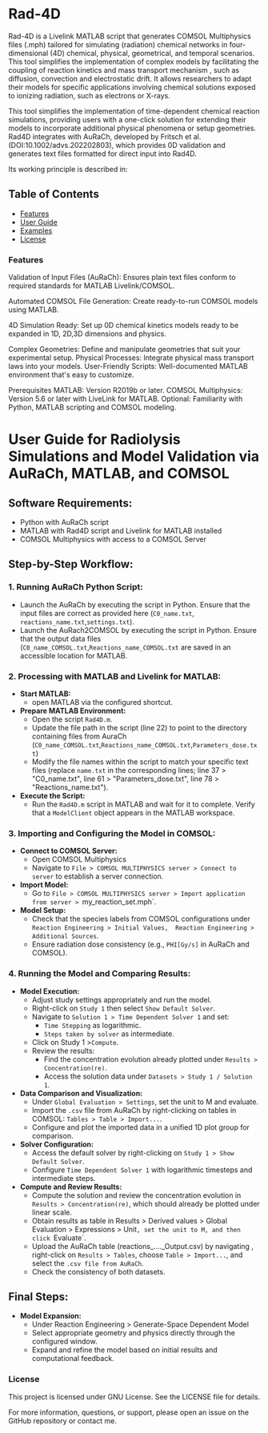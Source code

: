 # Rad-4D
Rad-4D is a Livelink MATLAB script that generates COMSOL Multiphysics files (.mph) tailored for simulating (radiation) chemical networks in four-dimensional (4D) chemical, physical, geometrical, and temporal scenarios. This tool simplifies the implementation of complex models by facilitating the coupling of reaction kinetics and mass transport mechanism , such as diffusion, convection and electrostatic drift. It allows researchers to adapt their models for specific applications involving chemical solutions exposed to ionizing radiation, such as electrons or X-rays. 

This tool simplifies the implementation of time-dependent chemical reaction simulations, providing users with a one-click solution for extending their models to incorporate additional physical phenomena or setup geometries. Rad4D integrates with AuRaCh, developed by Fritsch et al. (DOI:10.1002/advs.202202803), which provides 0D validation and generates text files formatted for direct input into Rad4D.

Its working principle is described in:

## Table of Contents
- [Features](#features)
- [User Guide](#userguide)
- [Examples](#examples)
- [License](#license)

### Features
Validation of Input Files (AuRaCh): Ensures plain text files conform to required standards for MATLAB Livelink/COMSOL.

Automated COMSOL File Generation: Create ready-to-run COMSOL models using MATLAB.

4D Simulation Ready: Set up 0D chemical kinetics models ready to be expanded in 1D, 2D,3D dimensions and physics.

Complex Geometries: Define and manipulate geometries that suit your experimental setup.
Physical Processes: Integrate physical mass transport laws into your models.
User-Friendly Scripts: Well-documented MATLAB environment that's easy to customize.
   
Prerequisites
MATLAB: Version R2019b or later.
COMSOL Multiphysics: Version 5.6 or later with LiveLink for MATLAB.
Optional: Familiarity with Python, MATLAB scripting and COMSOL modeling.

# User Guide for Radiolysis Simulations and Model Validation via AuRaCh, MATLAB, and COMSOL

## Software Requirements:
- Python with AuRaCh script
- MATLAB with Rad4D script and Livelink for MATLAB installed
- COMSOL Multiphysics with access to a COMSOL Server

## Step-by-Step Workflow:

### 1. Running AuRaCh Python Script:
- Launch the AuRaCh by executing the script in Python. Ensure that the input files are correct as provided here (`C0_name.txt`, `reactions_name.txt`,`settings.txt`).
- Launch the AuRach2COMSOL by executing the script in Python. Ensure that the output data files (`C0_name_COMSOL.txt`,`Reactions_name_COMSOL.txt` are saved in an accessible location for MATLAB.

### 2. Processing with MATLAB and Livelink for MATLAB:
- **Start MATLAB:**
  - open MATLAB via the configured shortcut.
- **Prepare MATLAB Environment:**
  - Open the script `Rad4D.m`.
  - Update the file path in the script (line 22) to point to the directory containing files from AuraCh (`C0_name_COMSOL.txt`,`Reactions_name_COMSOL.txt`,`Parameters_dose.txt`)
  - Modify the file names within the script to match your specific text files (replace `name.txt` in the corresponding lines; line 37 > "C0_name.txt", line 61 > "Parameters_dose.txt", line 78 > "Reactions_name.txt").
- **Execute the Script:**
  - Run the `Rad4D.m` script in MATLAB and wait for it to complete. Verify that a `ModelClient` object appears in the MATLAB workspace.

### 3. Importing and Configuring the Model in COMSOL:
- **Connect to COMSOL Server:**
  - Open COMSOL Multiphysics 
  - Navigate to `File > COMSOL MULTIPHYSICS server > Connect to server` to establish a server connection.
- **Import Model:**
  - Go to `File > COMSOL MULTIPHYSICS server > Import application from server > `my_reaction_set.mph`.
- **Model Setup:**
  - Check that the species labels from COMSOL configurations under `Reaction Engineering > Initial Values,  Reaction Engineering > Additional Sources`.
  - Ensure radiation dose consistency (e.g., `PHI[Gy/s]` in AuRaCh and COMSOL).

### 4. Running the Model and Comparing Results:
- **Model Execution:**
  - Adjust study settings appropriately and run the model.
  - Right-click on `Study 1` then select `Show Default Solver`.
  - Navigate to `Solution 1 > Time Dependent Solver 1` and set:
    - `Time Stepping` as logarithmic.
    - `Steps taken by solver` as intermediate.
  - Click on Study 1 >`Compute`.
  - Review the results:
    - Find the concentration evolution already plotted under `Results > Concentration(re)`.
    - Access the solution data under `Datasets > Study 1 / Solution 1`.
- **Data Comparison and Visualization:**
  - Under `Global Evaluation > Settings`, set the unit to M and evaluate.
  - Import the `.csv` file from AuRaCh by right-clicking on tables in COMSOL: `Tables > Table > Import...`.
  - Configure and plot the imported data in a unified 1D plot group for comparison.
- **Solver Configuration:**
  - Access the default solver by right-clicking on `Study 1 > Show Default Solver`.
  - Configure `Time Dependent Solver 1` with logarithmic timesteps and intermediate steps.
- **Compute and Review Results:**
  - Compute the solution and review the concentration evolution in `Results > Concentration(re)`, which should already be plotted under linear scale.
  - Obtain results as table in Results > Derived values > Global Evaluation > Expressions > Unit`, set the unit to M, and then click `Evaluate`.
  - Upload the AuRaCh table (reactions_...._Output.csv)  by navigating , right-click on `Results > Tables`, choose `Table > Import...`, and select the `.csv file from AuRaCh`.
  - Check the consistency of both datasets.

## Final Steps:
- **Model Expansion:**
  - Under Reaction Engineering > Generate-Space Dependent Model 
  - Select appropriate geometry and physics directly through the configured window.
  - Expand and refine the model based on initial results and computational feedback.

### License
This project is licensed under GNU License. See the LICENSE file for details.

For more information, questions, or support, please open an issue on the GitHub repository or contact me.
